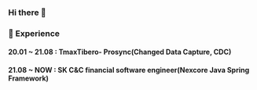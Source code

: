 ### Hi there 👋

### 💫 Experience
#### 20.01 ~ 21.08 : TmaxTibero- Prosync(Changed Data Capture, CDC)
#### 21.08 ~ NOW : SK C&C financial software engineer(Nexcore Java Spring Framework)

<!--
**archymi/archymi** is a ✨ _special_ ✨ repository because its `README.md` (this file) appears on your GitHub profile.

Here are some ideas to get you started:

- 🔭 I’m currently working on ...
- 🌱 I’m currently learning ...
- 👯 I’m looking to collaborate on ...
- 🤔 I’m looking for help with ...
- 💬 Ask me about ...
- 📫 How to reach me: ...
- 😄 Pronouns: ...
- ⚡ Fun fact: ...
-->
